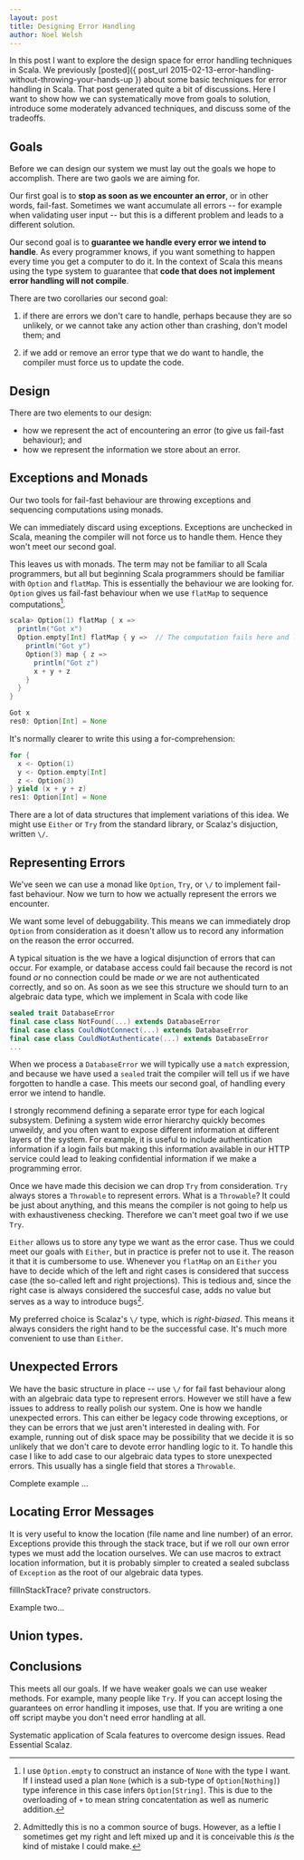 ```yaml
---
layout: post
title: Designing Error Handling
author: Noel Welsh
---
```


In this post I want to explore the design space for error handling techniques in Scala. We previously [posted]({ post_url 2015-02-13-error-handling-without-throwing-your-hands-up }) about some basic techniques for error handling in Scala. That post generated quite a bit of discussions. Here I want to show how we can systematically move from goals to solution, introduce some moderately advanced techniques, and discuss some of the tradeoffs.

## Goals

Before we can design our system we must lay out the goals we hope to accomplish. There are two gaols we are aiming for.

Our first goal is to **stop as soon as we encounter an error**, or in other words, fail-fast. Sometimes we want accumulate all errors -- for example when validating user input -- but this is a different problem and leads to a different solution.

Our second goal is to **guarantee we handle every error we intend to handle**. As every programmer knows, if you want something to happen every time you get a computer to do it. In the context of Scala this means using the type system to guarantee that **code that does not implement error handling will not compile**.

There are two corollaries our second goal:

1. if there are errors we don't care to handle, perhaps because they are so unlikely, or we cannot take any action other than crashing, don't model them; and

2. if we add or remove an error type that we do want to handle, the compiler must force us to update the code.


## Design

There are two elements to our design:

- how we represent the act of encountering an error (to give us fail-fast behaviour); and
- how we represent the information we store about an error.


## Exceptions and Monads

Our two tools for fail-fast behaviour are throwing exceptions and sequencing computations using monads.

We can immediately discard using exceptions. Exceptions are unchecked in Scala, meaning the compiler will not force us to handle them. Hence they won't meet our second goal.

This leaves us with monads. The term may not be familiar to all Scala programmers, but all but beginning Scala programmers should be familiar with `Option` and `flatMap`. This is essentially the behaviour we are looking for. `Option` gives us fail-fast behaviour when we use `flatMap` to sequence computations[^type-inference].

[^type-inference]: I use `Option.empty` to construct an instance of `None` with the type I want. If I instead used a plan `None` (which is a sub-type of `Option[Nothing]`) type inference in this case infers `Option[String]`. This is due to the overloading of `+` to mean string concatentation as well as numeric addition.

~~~ scala
scala> Option(1) flatMap { x =>
  println("Got x")
  Option.empty[Int] flatMap { y =>  // The computation fails here and later steps do not run
    println("Got y")
    Option(3) map { z =>
      println("Got z")
      x + y + z
    }
  }
}

Got x
res0: Option[Int] = None
~~~

It's normally clearer to write this using a for-comprehension:

~~~ scala
for {
  x <- Option(1)
  y <- Option.empty[Int]
  z <- Option(3)
} yield (x + y + z)
res1: Option[Int] = None
~~~

There are a lot of data structures that implement variations of this idea. We might use `Either` or `Try` from the standard library, or Scalaz's disjuction, written `\/`.


## Representing Errors

We've seen we can use a monad like `Option`, `Try`, or `\/` to implement fail-fast behaviour. Now we turn to how we actually represent the errors we encounter.

We want some level of debuggability. This means we can immediately drop `Option` from consideration as it doesn't allow us to record any information on the reason the error occurred.

A typical situation is the we have a logical disjunction of errors that can occur. For example, or database access could fail because the record is not found *or* no connection could be made *or* we are not authenticated correctly, and so on. As soon as we see this structure we should turn to an algebraic data type, which we implement in Scala with code like

~~~ scala
sealed trait DatabaseError
final case class NotFound(...) extends DatabaseError
final case class CouldNotConnect(...) extends DatabaseError
final case class CouldNotAuthenticate(...) extends DatabaseError
...
~~~

When we process a `DatabaseError` we will typically use a `match` expression, and because we have used a `sealed` trait the compiler will tell us if we have forgotten to handle a case. This meets our second goal, of handling every error we intend to handle.

I strongly recommend defining a separate error type for each logical subsystem. Defining a system wide error hierarchy quickly becomes unweildy, and you often want to expose different information at different layers of the system. For example, it is useful to include authentication information if a login fails but making this information available in our HTTP service could lead to leaking confidential information if we make a programming error.

Once we have made this decision we can drop `Try` from consideration. `Try` always stores a `Throwable` to represent errors. What is a `Throwable`? It could be just about anything, and this means the compiler is not going to help us with exhaustiveness checking. Therefore we can't meet goal two if we use `Try`.

`Either` allows us to store any type we want as the error case. Thus we could meet our goals with `Either`, but in practice is prefer not to use it. The reason it that it is cumbersome to use. Whenever you `flatMap` on an `Either` you have to decide which of the left and right cases is considered that success case (the so-called left and right projections). This is tedious and, since the right case is always considered the succesful case, adds no value but serves as a way to introduce bugs[^bugs].

[^bugs]: Admittedly this is no a common source of bugs. However, as a leftie I sometimes get my right and left mixed up and it is conceivable this *is* the kind of mistake I could make.

My preferred choice is Scalaz's `\/` type, which is *right-biased*. This means it always considers the right hand to be the successful case. It's much more convenient to use than `Either`.


## Unexpected Errors

We have the basic structure in place -- use `\/` for fail fast behaviour along with an algebraic data type to represent errors. However we still have a few issues to address to really polish our system. One is how we handle unexpected errors. This can either be legacy code throwing exceptions, or they can be errors that we just aren't interested in dealing with. For example, running out of disk space may be possibility that we decide it is so unlikely that we don't care to devote error handling logic to it. To handle this case I like to add case to our algebraic data types to store unexpected errors. This usually has a single field that stores a `Throwable`.

Complete example ...


## Locating Error Messages

It is very useful to know the location (file name and line number) of an error. Exceptions provide this through the stack trace, but if we roll our own error types we must add the location ourselves. We can use macros to extract location information, but it is probably simpler to created a sealed subclass of `Exception` as the root of our algebraic data types.

fillInStackTrace? private constructors.

Example two...


## Union types.

## Conclusions

This meets all our goals. If we have weaker goals we can use weaker methods. For example, many people like `Try`. If you can accept losing the guarantees on error handling it imposes, use that. If you are writing a one off script maybe you don't need error handling at all.

Systematic application of Scala features to overcome design issues. Read Essential Scalaz.